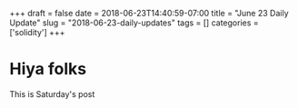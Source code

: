 +++
draft = false
date = 2018-06-23T14:40:59-07:00
title = "June 23 Daily Update"
slug = "2018-06-23-daily-updates"
tags = []
categories = ['solidity']
+++

# Hiya folks

This is Saturday's post
